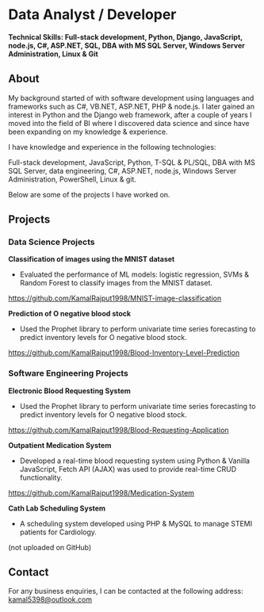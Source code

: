 # Data Analyst / Developer

#### Technical Skills: Full-stack development, Python, Django, JavaScript, node.js, C#, ASP.NET, SQL, DBA with MS SQL Server, Windows Server Administration, Linux & Git

## About

My background started of with software development using languages and frameworks such as C#, VB.NET, ASP.NET, PHP & node.js. I later gained an interest in Python and the Django web framework, after a couple of years I moved into the field of BI where I discovered data science and since have been expanding on my knowledge & experience. 

I have knowledge and experience in the following technologies: 

Full-stack development, JavaScript, Python, T-SQL & PL/SQL, DBA with MS SQL Server, data engineering, C#, ASP.NET, node.js, Windows Server Administration, PowerShell, Linux & git. 

Below are some of the projects I have worked on. 

## Projects

### Data Science Projects

**Classification of images using the MNIST dataset**
- Evaluated the performance of ML models: logistic regression, SVMs & Random Forest to classify images from the MNIST dataset.

https://github.com/KamalRajput1998/MNIST-image-classification

**Prediction of O negative blood stock**
- Used the Prophet library to perform univariate time series forecasting to predict inventory levels for O negative blood stock.
  
https://github.com/KamalRajput1998/Blood-Inventory-Level-Prediction

### Software Engineering Projects

**Electronic Blood Requesting System**
- Used the Prophet library to perform univariate time series forecasting to predict inventory levels for O negative blood stock.

https://github.com/KamalRajput1998/Blood-Requesting-Application

**Outpatient Medication System**
- Developed a real-time blood requesting system using Python & Vanilla JavaScript, Fetch API (AJAX) was used to provide real-time CRUD functionality.

https://github.com/KamalRajput1998/Medication-System

**Cath Lab Scheduling System**
- A scheduling system developed using PHP & MySQL to manage STEMI patients for Cardiology.

(not uploaded on GitHub)


## Contact
For any business enquiries, I can be contacted at the following address: kamal5398@outlook.com

